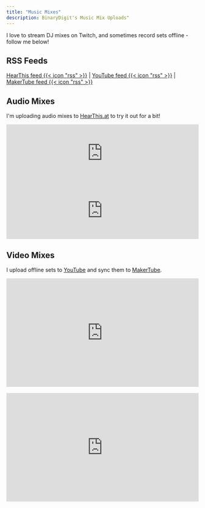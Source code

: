 ```yaml
---
title: "Music Mixes"
description: BinaryDigit's Music Mix Uploads"
---
```

I love to stream DJ mixes on Twitch, and sometimes record sets offline - follow me below!

## RSS Feeds

[HearThis feed  {{< icon "rss" >}}](https://hearthis.at/binarydigitdj/podcast.xml) | [YouTube feed {{< icon "rss" >}}](https://www.youtube.com/playlist?list=PLzkZmAguzYHlcXU2TmP5wqUS0vo02xoR_) | [MakerTube feed {{< icon "rss" >}}](https://makertube.net/feeds/podcast/videos.xml?videoChannelId=899)

## Audio Mixes

I'm uploading audio mixes to [HearThis.at](https://hearthis.at/binarydigitdj/) to try it out for a bit!

<iframe scrolling="no" id="hearthis_at_track_10593707" width="100%" height="150" src="https://app.hearthis.at/embed/10593707/transparent_black/?hcolor=&color=&style=2&block_size=2&block_space=1&background=1&waveform=0&cover=0&autoplay=0&css=" frameborder="0" allowtransparency allow="autoplay"><p>Listen to <a href="https://hearthis.at/binarydigitdj/house-vgr-edm-11-02-2023/" target="_blank">House VGR EDM</a> <span>by</span><a href="https://hearthis.at/binarydigitdj/" target="_blank" >BinaryDigit</a> <span>on</span> <a href="https://hearthis.at/" target="_blank">hearthis.at</a></p></iframe>

<br>

<iframe scrolling="no" id="hearthis_at_track_10753123" width="100%" height="150" src="https://app.hearthis.at/embed/10753123/transparent_black/?hcolor=&color=&style=2&block_size=2&block_space=1&background=1&waveform=0&cover=0&autoplay=0&css=" frameborder="0" allowtransparency allow="autoplay"><p>Listen to <a href="https://hearthis.at/binarydigitdj/trance-dubstep-latin-stream-mix-4-26-2023/" target="_blank">Trance DubStep Latin Mix</a> <span>by</span><a href="https://hearthis.at/binarydigitdj/" target="_blank" >BinaryDigit</a> <span>on</span> <a href="https://hearthis.at/" target="_blank">hearthis.at</a></p></iframe>


## Video Mixes

I upload offline sets to [YouTube](https://youtube.com/BinaryDigit) and sync them to [MakerTube](https://makertube.net/c/binarymixes/).

<div style="position: relative; padding-top: 56.25%;"><iframe title="Video Game/Chiptune/Dance DJ Set" width="100%" height="100%" src="https://makertube.net/videos/embed/d1334240-928b-4c08-816c-fda7c014b3f1" frameborder="0" allowfullscreen="" sandbox="allow-same-origin allow-scripts allow-popups" style="position: absolute; inset: 0px;"></iframe></div>

<br>

<div style="position: relative; padding-top: 56.25%;"><iframe title="Trance DJ Set" width="100%" height="100%" src="https://makertube.net/videos/embed/5907e6d3-d1f6-4189-9889-aad0d90df44f" frameborder="0" allowfullscreen="" sandbox="allow-same-origin allow-scripts allow-popups" style="position: absolute; inset: 0px;"></iframe></div> 
